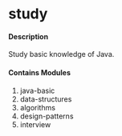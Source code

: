 # study

#### Description
Study basic knowledge of Java.

#### Contains Modules

1. java-basic
2. data-structures
3. algorithms
4. design-patterns
5. interview